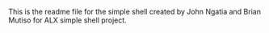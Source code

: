This is the readme file for the simple shell created by John Ngatia and Brian Mutiso for ALX simple shell project.
